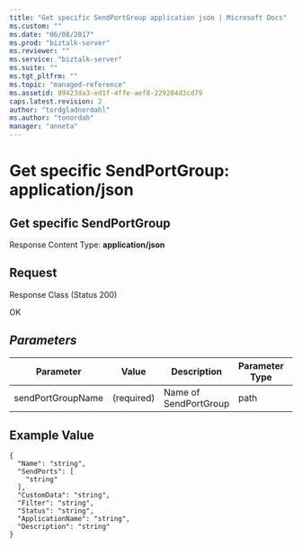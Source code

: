 ```yaml
---
title: "Get specific SendPortGroup application json | Microsoft Docs"
ms.custom: ""
ms.date: "06/08/2017"
ms.prod: "biztalk-server"
ms.reviewer: ""
ms.service: "biztalk-server"
ms.suite: ""
ms.tgt_pltfrm: ""
ms.topic: "managed-reference"
ms.assetid: 89423da3-ed1f-4ffe-aef8-229204d3cd79
caps.latest.revision: 2
author: "tordgladnordahl"
ms.author: "tonordah"
manager: "anneta"
---
```

# Get specific SendPortGroup: application/json
## Get specific SendPortGroup

  Response Content Type: **application/json**

Request
---
Response Class (Status 200)

OK

## *Parameters*	
Parameter  |Value  |Description  |Parameter Type  |Data Type  	
---------|---------|---------|---------|---------| 	
sendPortGroupName|  (required)       |    Name of SendPortGroup    |       path  |  string | 	

## Example Value


```
{
  "Name": "string",
  "SendPorts": [
    "string"
  ],
  "CustomData": "string",
  "Filter": "string",
  "Status": "string",
  "ApplicationName": "string",
  "Description": "string"
}
```


